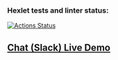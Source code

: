 ### Hexlet tests and linter status:
[![Actions Status](https://github.com/asenka0301/frontend-bootcamp-project-12/workflows/hexlet-check/badge.svg)](https://github.com/asenka0301/frontend-bootcamp-project-12/actions)

## [Chat (Slack) Live Demo](https://frontend-bootcamp-project-12-production.up.railway.app/)